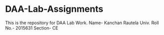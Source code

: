 # DAA-Lab-Assignments
This is the repository for DAA Lab Work.
Name- Kanchan Rautela
Univ. Roll No.- 2015631
Section- CE
